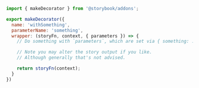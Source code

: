 ```js filename=".storybook/my-addon/manager.js" renderer="common" language="js"
import { makeDecorator } from '@storybook/addons';

export makeDecorator({
  name: 'withSomething',
  parameterName: 'something',
  wrapper: (storyFn, context, { parameters }) => {
    // Do something with `parameters`, which are set via { something: ... }

    // Note you may alter the story output if you like. 
    // Although generally that's not advised.

    return storyFn(context);
  }
})
```
